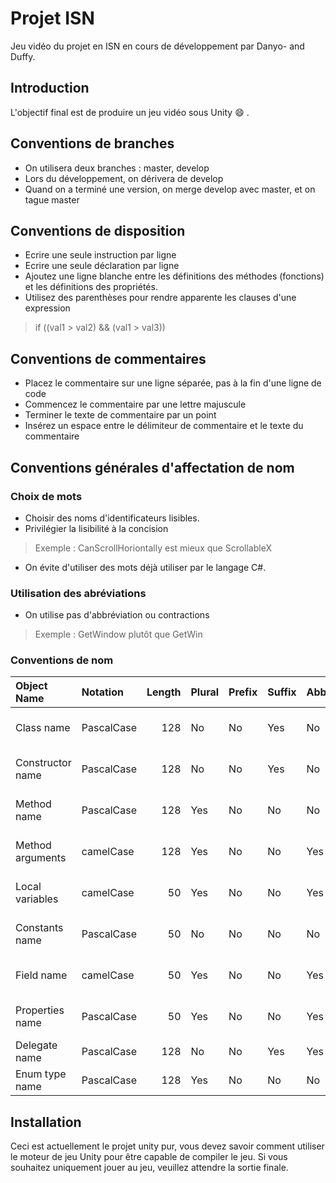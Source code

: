 # Projet ISN
 Jeu vidéo du projet en ISN en cours de développement par Danyo- and Duffy.

## Introduction

 L'objectif final est de produire un jeu vidéo sous Unity :smile: .

## Conventions de branches
 * On utilisera deux branches : master, develop
 * Lors du développement, on dérivera de develop
 * Quand on a terminé une version, on merge develop avec master, et on tague master

## Conventions de disposition
 * Ecrire une seule instruction par ligne
 * Ecrire une seule déclaration par ligne
 * Ajoutez une ligne blanche entre les définitions des méthodes (fonctions) et les définitions des propriétés.
 * Utilisez des parenthèses pour rendre apparente les clauses d'une expression
 > if ((val1 > val2) && (val1 > val3))

## Conventions de commentaires
 * Placez le commentaire sur une ligne séparée, pas à la fin d'une ligne de code
 * Commencez le commentaire par une lettre majuscule
 * Terminer le texte de commentaire par un point
 * Insérez un espace entre le délimiteur de commentaire et le texte du commentaire

## Conventions générales d'affectation de nom
 ### Choix de mots
  * Choisir des noms d'identificateurs lisibles.
  * Privilégier la lisibilité à la concision
  > Exemple : CanScrollHoriontally est mieux que ScrollableX
  * On évite d'utiliser des mots 
   déjà utiliser par le langage C#.
  
 ### Utilisation des abréviations
  * On utilise pas d'abbréviation ou contractions 
  > Exemple : GetWindow plutôt que GetWin

 ### Conventions de nom
| Object Name               | Notation   | Length | Plural | Prefix | Suffix | Abbreviation | Char Mask          | Underscores |
|:--------------------------|:-----------|-------:|:-------|:-------|:-------|:-------------|:-------------------|:------------|
| Class name                | PascalCase |    128 | No     | No     | Yes    | No           | [A-z][0-9]         | No          |
| Constructor name          | PascalCase |    128 | No     | No     | Yes    | No           | [A-z][0-9]         | No          |
| Method name               | PascalCase |    128 | Yes    | No     | No     | No           | [A-z][0-9]         | No          |
| Method arguments          | camelCase  |    128 | Yes    | No     | No     | Yes          | [A-z][0-9]         | No          |
| Local variables           | camelCase  |     50 | Yes    | No     | No     | Yes          | [A-z][0-9]         | No          |
| Constants name            | PascalCase |     50 | No     | No     | No     | No           | [A-z][0-9]         | No          |
| Field name                | camelCase  |     50 | Yes    | No     | No     | Yes          | [A-z][0-9]         | Yes         |
| Properties name           | PascalCase |     50 | Yes    | No     | No     | Yes          | [A-z][0-9]         | No          |
| Delegate name             | PascalCase |    128 | No     | No     | Yes    | Yes          | [A-z]              | No          |
| Enum type name            | PascalCase |    128 | Yes    | No     | No     | No           | [A-z]              | No          |

## Installation

 Ceci est actuellement le projet unity pur, vous devez savoir comment utiliser le moteur de jeu Unity pour être capable de compiler le jeu. Si vous souhaitez uniquement jouer au jeu, veuillez attendre la sortie finale.
